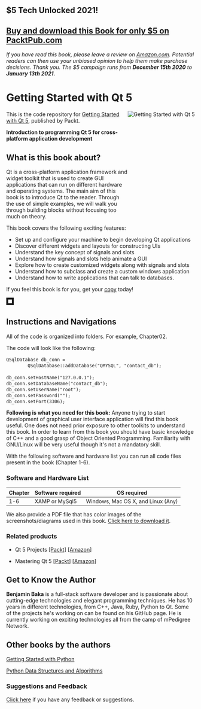 ## $5 Tech Unlocked 2021!
[Buy and download this Book for only $5 on PacktPub.com](https://www.packtpub.com/product/getting-started-with-qt-5/9781789956030)
-----
*If you have read this book, please leave a review on [Amazon.com](https://www.amazon.com/gp/product/178995603X).     Potential readers can then use your unbiased opinion to help them make purchase decisions. Thank you. The $5 campaign         runs from __December 15th 2020__ to __January 13th 2021.__*

# Getting Started with Qt 5

<a href="https://www.packtpub.com/application-development/getting-started-qt-5?utm_source=github&utm_medium=repository&utm_campaign=9781789956030 "><img src="https://d1ldz4te4covpm.cloudfront.net/sites/default/files/imagecache/ppv4_main_book_cover/cover_30.png" alt="Getting Started with Qt 5" height="256px" align="right"></a>

This is the code repository for [Getting Started with Qt 5](https://www.packtpub.com/application-development/getting-started-qt-5?utm_source=github&utm_medium=repository&utm_campaign=9781789956030 ), published by Packt.

**Introduction to programming Qt 5 for cross-platform application development**

## What is this book about?
Qt is a cross-platform application framework and widget toolkit that is used to create GUI applications that can run on different hardware and operating systems. The main aim of this book is to introduce Qt to the reader. Through the use of simple examples, we will walk you through building blocks without focusing too much on theory.

This book covers the following exciting features:
* Set up and configure your machine to begin developing Qt applications 
* Discover different widgets and layouts for constructing UIs 
* Understand the key concept of signals and slots 
* Understand how signals and slots help animate a GUI 
* Explore how to create customized widgets along with signals and slots 
* Understand how to subclass and create a custom windows application 
* Understand how to write applications that can talk to databases. 

If you feel this book is for you, get your [copy](https://www.amazon.com/dp/178995603X) today!

<a href="https://www.packtpub.com/?utm_source=github&utm_medium=banner&utm_campaign=GitHubBanner"><img src="https://raw.githubusercontent.com/PacktPublishing/GitHub/master/GitHub.png" 
alt="https://www.packtpub.com/" border="5" /></a>

## Instructions and Navigations
All of the code is organized into folders. For example, Chapter02.

The code will look like the following:
```
QSqlDatabase db_conn =
        QSqlDatabase::addDatabase("QMYSQL", "contact_db");

db_conn.setHostName("127.0.0.1");
db_conn.setDatabaseName("contact_db");
db_conn.setUserName("root");
db_conn.setPassword("");
db_conn.setPort(3306);
```

**Following is what you need for this book:**
Anyone trying to start development of graphical user interface application will find this book useful. One does not need prior exposure to other toolkits to understand this book. In order to learn from this book you should have basic knowledge of C++ and a good grasp of Object Oriented Programming. Familiarity with GNU/Linux will be very useful though it's not a mandatory skill.

With the following software and hardware list you can run all code files present in the book (Chapter 1-6).
### Software and Hardware List
| Chapter | Software required | OS required |
| -------- | ------------------------------------ | ----------------------------------- |
| 1-6 | XAMP or MySql5 | Windows, Mac OS X, and Linux (Any) |

We also provide a PDF file that has color images of the screenshots/diagrams used in this book. [Click here to download it](https://www.packtpub.com/sites/default/files/downloads/9781789956030_ColorImages.pdf).

### Related products
* Qt 5 Projects [[Packt]](https://www.packtpub.com/application-development/qt-5-projects?utm_source=github&utm_medium=repository&utm_campaign=9781788293884 ) [[Amazon]](https://www.amazon.com/dp/1788293886)

* Mastering Qt 5 [[Packt]](https://www.packtpub.com/application-development/mastering-qt-5?utm_source=github&utm_medium=repository&utm_campaign=9781786467126 ) [[Amazon]](https://www.amazon.com/dp/1786467127)

## Get to Know the Author
**Benjamin Baka**
is a full-stack software developer and is passionate about cutting-edge technologies and elegant programming techniques. He has 10 years in different technologies, from C++, Java, Ruby, Python to Qt. Some of the projects he's working on can be found on his GitHub page. He is currently working on exciting technologies all from the camp of mPedigree Network.


## Other books by the authors
[Getting Started with Python](https://www.packtpub.com/application-development/getting-started-python?utm_source=github&utm_medium=repository&utm_campaign=9781838551919 )

[](https://www.packtpub.com/application-development/hands-data-structures-and-algorithms-python-second-edition?utm_source=github&utm_medium=repository&utm_campaign=)

[Python Data Structures and Algorithms](https://www.packtpub.com/application-development/python-data-structures-and-algorithms?utm_source=github&utm_medium=repository&utm_campaign=9781786467355 )


### Suggestions and Feedback
[Click here](https://docs.google.com/forms/d/e/1FAIpQLSdy7dATC6QmEL81FIUuymZ0Wy9vH1jHkvpY57OiMeKGqib_Ow/viewform) if you have any feedback or suggestions.


